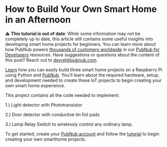 # How to Build Your Own Smart Home in an Afternoon

:warning: **This tutorial is out of date**: While some information may not be completely up to date, this article still contains some useful insights into developing smart home projects for beginners. You can learn more about how PubNub powers [thousands of customers worldwide](https://www.pubnub.com/customers/) in our [PubNub for Developers](https://www.pubnub.com/developers/) resources. Have suggestions or questions about the content of this post? Reach out to devrel@pubnub.com.



[Learn](https://www.pubnub.com/blog/heres-how-to-build-your-own-smart-home-in-an-afternoon/) how you can easily build three smart home projects on a Raspberry Pi using Python and [PubNub](https://pubnub.com). You'll learn about the required hardware, setup, and development needed to create these IoT projects to begin creating your own smart home experience.

This project contains all the code needed to implement:

1.) Light detector with Phototransistor

2.) Door detector with conductive tin foil pads

3.) Lamp Relay Switch to wirelessly control any ordinary lamp.

To get started, create your [PubNub account](https://admin.pubnub.com/#/register) and follow the [tutorial](https://www.pubnub.com/blog/heres-how-to-build-your-own-smart-home-in-an-afternoon/) to begin creating your own smarthome projects.
